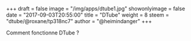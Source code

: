 +++
draft = false
image = "/img/apps/dtube1.jpg"
showonlyimage = false
date = "2017-09-03T20:55:00"
title = "DTube"
weight = 8
steem = "dtube/@roxane/tp318nc7"
author = "@heimindanger"
+++

Comment fonctionne DTube ?

<!--more-->
